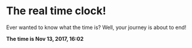 # The real time clock!

Ever wanted to know what the time is? Well, your journey is about to end!

**The time is Nov 13, 2017, 16:02**